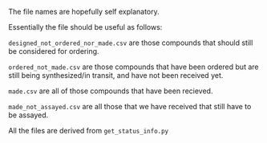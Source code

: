 The file names are hopefully self explanatory. 

Essentially the file should be useful as follows:

`designed_not_ordered_nor_made.csv` are those compounds that should still be considered for ordering.

`ordered_not_made.csv` are those compounds that have been ordered but are still being synthesized/in transit, and have not been received yet.

`made.csv` are all of those compounds that have been recieved.

`made_not_assayed.csv` are all those that we have received that still have to be assayed.

All the files are derived from `get_status_info.py`
